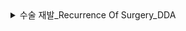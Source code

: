 <details >
<summary>수술 재발_Recurrence Of Surgery_DDA</summary>

### DDA 분석
| Column    | Column 설명   | 데이터 분류 | 분석가 의견     |
|------|------|-----|-------|
| 연령                    | 환자의 연령   | 연속형  |                 |
| 종양진행여부               | 종양 진행 여부    | 명목형 | 해당 존재 여부만을 나타내는 데이터 |
| 환자통증정도               | 환자의 통증 정도 | 이산형 | 수치적인 의미를 가지나 소수점의 형태로 표현되지 못하는 데이터 |
| 수술기법                  | 수술 기법  |명목형 | 분류를 목적으로 하는 데이터 |
| 수술시간                  | 수술 시간 | 이산형 | 정수 데이터값을 가지는 데이터 |
| 수술실패여부              | 수술 실패 여부   | 명목형 | 실패 여부만을 나타내는 데이터|

### 분석 기준 :  수슬시간이 영양을 받는 데이터 (x:각 컬럼, y:수술 시간 ) 

</details>